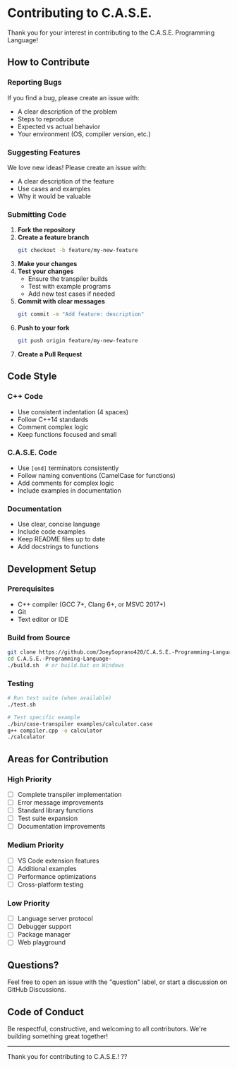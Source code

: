 # Contributing to C.A.S.E.

Thank you for your interest in contributing to the C.A.S.E. Programming Language!

## How to Contribute

### Reporting Bugs

If you find a bug, please create an issue with:
- A clear description of the problem
- Steps to reproduce
- Expected vs actual behavior
- Your environment (OS, compiler version, etc.)

### Suggesting Features

We love new ideas! Please create an issue with:
- A clear description of the feature
- Use cases and examples
- Why it would be valuable

### Submitting Code

1. **Fork the repository**
2. **Create a feature branch**
   ```bash
   git checkout -b feature/my-new-feature
   ```
3. **Make your changes**
4. **Test your changes**
   - Ensure the transpiler builds
   - Test with example programs
   - Add new test cases if needed
5. **Commit with clear messages**
   ```bash
   git commit -m "Add feature: description"
   ```
6. **Push to your fork**
   ```bash
   git push origin feature/my-new-feature
   ```
7. **Create a Pull Request**

## Code Style

### C++ Code
- Use consistent indentation (4 spaces)
- Follow C++14 standards
- Comment complex logic
- Keep functions focused and small

### C.A.S.E. Code
- Use `[end]` terminators consistently
- Follow naming conventions (CamelCase for functions)
- Add comments for complex logic
- Include examples in documentation

### Documentation
- Use clear, concise language
- Include code examples
- Keep README files up to date
- Add docstrings to functions

## Development Setup

### Prerequisites
- C++ compiler (GCC 7+, Clang 6+, or MSVC 2017+)
- Git
- Text editor or IDE

### Build from Source
```bash
git clone https://github.com/JoeySoprano420/C.A.S.E.-Programming-Language-.git
cd C.A.S.E.-Programming-Language-
./build.sh  # or build.bat on Windows
```

### Testing
```bash
# Run test suite (when available)
./test.sh

# Test specific example
./bin/case-transpiler examples/calculator.case
g++ compiler.cpp -o calculator
./calculator
```

## Areas for Contribution

### High Priority
- [ ] Complete transpiler implementation
- [ ] Error message improvements
- [ ] Standard library functions
- [ ] Test suite expansion
- [ ] Documentation improvements

### Medium Priority
- [ ] VS Code extension features
- [ ] Additional examples
- [ ] Performance optimizations
- [ ] Cross-platform testing

### Low Priority
- [ ] Language server protocol
- [ ] Debugger support
- [ ] Package manager
- [ ] Web playground

## Questions?

Feel free to open an issue with the "question" label, or start a discussion on GitHub Discussions.

## Code of Conduct

Be respectful, constructive, and welcoming to all contributors. We're building something great together!

---

Thank you for contributing to C.A.S.E.! ??
